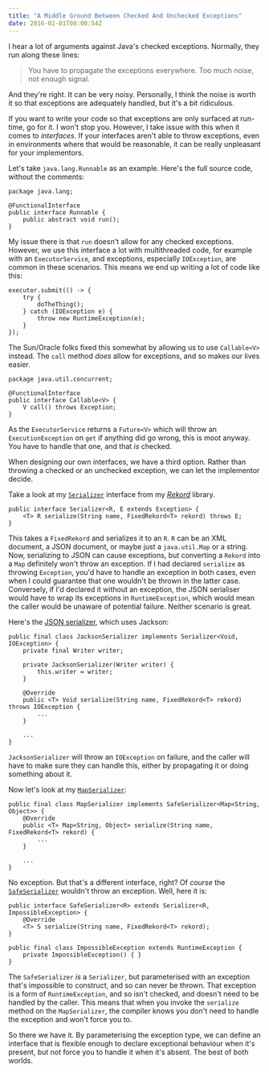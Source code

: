 ```yaml
---
title: "A Middle Ground Between Checked And Unchecked Exceptions"
date: 2016-02-01T08:00:54Z
---
```


I hear a lot of arguments against Java's checked exceptions. Normally, they run along these lines:

> You have to propagate the exceptions everywhere. Too much noise, not enough signal.

And they're right. It can be very noisy. Personally, I think the noise is worth it so that exceptions are adequately handled, but it's a bit ridiculous.

<!--more-->

If you want to write your code so that exceptions are only surfaced at run-time, go for it. I won't stop you. However, I take issue with this when it comes to *interfaces*. If your interfaces aren't able to throw exceptions, even in environments where that would be reasonable, it can be really unpleasant for your implementors.

Let's take `java.lang.Runnable` as an example. Here's the full source code, without the comments:

    package java.lang;

    @FunctionalInterface
    public interface Runnable {
        public abstract void run();
    }

My issue there is that `run` doesn't allow for any checked exceptions. However, we use this interface a lot with multithreaded code, for example with an `ExecutorService`, and exceptions, especially `IOException`, are common in these scenarios. This means we end up writing a lot of code like this:

    executor.submit(() -> {
        try {
            doTheThing();
        } catch (IOException e) {
            throw new RuntimeException(e);
        }
    });

The Sun/Oracle folks fixed this somewhat by allowing us to use `Callable<V>` instead. The `call` method *does* allow for exceptions, and so makes our lives easier.

    package java.util.concurrent;

    @FunctionalInterface
    public interface Callable<V> {
        V call() throws Exception;
    }

As the `ExecutorService` returns a `Future<V>` which will throw an `ExecutionException` on `get` if anything did go wrong, this is moot anyway. You have to handle that one, and that *is* checked.

When designing our own interfaces, we have a third option. Rather than throwing a checked or an unchecked exception, we can let the implementor decide.

Take a look at my [`Serializer`][com.noodlesandwich.rekord.serialization.Serializer] interface from my [*Rekord*][Rekord] library.

    public interface Serializer<R, E extends Exception> {
        <T> R serialize(String name, FixedRekord<T> rekord) throws E;
    }

This takes a `FixedRekord` and serializes it to an `R`. `R` can be an XML document, a JSON document, or maybe just a `java.util.Map` or a string. Now, serializing to JSON can cause exceptions, but converting a `Rekord` into a `Map` definitely won't throw an exception. If I had declared `serialize` as throwing `Exception`, you'd have to handle an exception in both cases, even when I could guarantee that one wouldn't be thrown in the latter case. Conversely, if I'd declared it without an exception, the JSON serialiser would have to wrap its exceptions in `RuntimeException`, which would mean the caller would be unaware of potential failure. Neither scenario is great.

Here's the [JSON serializer][com.noodlesandwich.rekord.serialization.JacksonSerializer], which uses Jackson:

    public final class JacksonSerializer implements Serializer<Void, IOException> {
        private final Writer writer;

        private JacksonSerializer(Writer writer) {
            this.writer = writer;
        }

        @Override
        public <T> Void serialize(String name, FixedRekord<T> rekord) throws IOException {
            ...
        }

        ...
    }

`JacksonSerializer` will throw an `IOException` on failure, and the caller will have to make sure they can handle this, either by propagating it or doing something about it.

Now let's look at my [`MapSerializer`][com.noodlesandwich.rekord.serialization.MapSerializer]:

    public final class MapSerializer implements SafeSerializer<Map<String, Object>> {
        @Override
        public <T> Map<String, Object> serialize(String name, FixedRekord<T> rekord) {
            ...
        }

        ...
    }

No exception. But that's a different interface, right? Of *course* the [`SafeSerializer`][com.noodlesandwich.rekord.serialization.SafeSerializer] wouldn't throw an exception. Well, here it is:

    public interface SafeSerializer<R> extends Serializer<R, ImpossibleException> {
        @Override
        <T> S serialize(String name, FixedRekord<T> rekord);
    }

    public final class ImpossibleException extends RuntimeException {
        private ImpossibleException() { }
    }

The `SafeSerializer` *is* a `Serializer`, but parameterised with an exception that's impossible to construct, and so can never be thrown. That exception is a form of `RuntimeException`, and so isn't checked, and doesn't need to be handled by the caller. This means that when you invoke the `serialize` method on the `MapSerializer`, the compiler knows you don't need to handle the exception and won't force you to.

So there we have it. By parameterising the exception type, we can define an interface that is flexible enough to declare exceptional behaviour when it's present, but not force you to handle it when it's absent. The best of both worlds.

[Rekord]: https://github.com/SamirTalwar/Rekord
[com.noodlesandwich.rekord.serialization.Serializer]: https://github.com/SamirTalwar/Rekord/blob/master/core/src/main/java/com/noodlesandwich/rekord/serialization/Serializer.java
[com.noodlesandwich.rekord.serialization.SafeSerializer]: https://github.com/SamirTalwar/Rekord/blob/master/core/src/main/java/com/noodlesandwich/rekord/serialization/SafeSerializer.java
[com.noodlesandwich.rekord.serialization.JacksonSerializer]: https://github.com/SamirTalwar/Rekord/blob/master/jackson/src/main/java/com/noodlesandwich/rekord/serialization/JacksonSerializer.java
[com.noodlesandwich.rekord.serialization.MapSerializer]: https://github.com/SamirTalwar/Rekord/blob/master/core/src/main/java/com/noodlesandwich/rekord/serialization/MapSerializer.java
